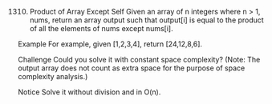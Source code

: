 1310. Product of Array Except Self
Given an array of n integers where n > 1, nums, return an array output such that output[i] is equal to the product of all the elements of nums except nums[i].

Example
For example, given [1,2,3,4], return [24,12,8,6].

Challenge
Could you solve it with constant space complexity? (Note: The output array does not count as extra space for the purpose of space complexity analysis.)

Notice
Solve it without division and in O(n).

